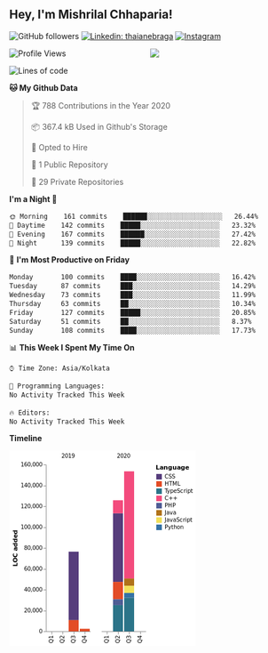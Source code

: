 <h2>Hey, I'm Mishrilal Chhaparia!</h2>

<!-- ![Mishrilal's github stats](https://github-readme-stats.vercel.app/api?username=mishrilal&theme=blue-green&show_icons=true&count_private=true) -->
![GitHub followers](https://img.shields.io/github/followers/mishrilal?color=181717&label=Follow%20%40mishrilal&logo=Github&style=for-the-badge)
[![Linkedin: thaianebraga](https://img.shields.io/badge/linkedin-%230077B5.svg?&style=for-the-badge&logo=linkedin&logoColor=white&link=https://www.linkedin.com/in/mishrilal-chhaparia-074969192/)](https://www.linkedin.com/in/mishrilal-chhaparia-074969192/)
[![Instagram](https://img.shields.io/badge/instagram-%23E4405F.svg?&style=for-the-badge&logo=instagram&logoColor=white&link=https://www.instagram.com/am_mishri/)](https://www.instagram.com/am_mishri/)


<img align='right' src="https://avatars1.githubusercontent.com/u/53535840?s=400&u=ccbf62c3091d7277d104d3666e4598207f27c197&v=4" width="250">

<!--START_SECTION:waka-->
![Profile Views](http://img.shields.io/badge/Profile%20Views-0-blue)

![Lines of code](https://img.shields.io/badge/From%20Hello%20World%20I%27ve%20Written-375009%20lines%20of%20code-blue)

**🐱 My Github Data** 

> 🏆 788 Contributions in the Year 2020
 > 
> 📦 367.4 kB Used in Github's Storage 
 > 
> 💼 Opted to Hire
 > 
> 📜 1 Public Repository 
 > 
> 🔑 29 Private Repositories 

**I'm a Night 🦉** 

```text
🌞 Morning    161 commits    ██████░░░░░░░░░░░░░░░░░░░   26.44% 
🌆 Daytime    142 commits    █████░░░░░░░░░░░░░░░░░░░░   23.32% 
🌃 Evening    167 commits    ██████░░░░░░░░░░░░░░░░░░░   27.42% 
🌙 Night      139 commits    █████░░░░░░░░░░░░░░░░░░░░   22.82%

```
📅 **I'm Most Productive on Friday** 

```text
Monday       100 commits    ████░░░░░░░░░░░░░░░░░░░░░   16.42% 
Tuesday      87 commits     ███░░░░░░░░░░░░░░░░░░░░░░   14.29% 
Wednesday    73 commits     ███░░░░░░░░░░░░░░░░░░░░░░   11.99% 
Thursday     63 commits     ██░░░░░░░░░░░░░░░░░░░░░░░   10.34% 
Friday       127 commits    █████░░░░░░░░░░░░░░░░░░░░   20.85% 
Saturday     51 commits     ██░░░░░░░░░░░░░░░░░░░░░░░   8.37% 
Sunday       108 commits    ████░░░░░░░░░░░░░░░░░░░░░   17.73%

```


📊 **This Week I Spent My Time On** 

```text
⌚︎ Time Zone: Asia/Kolkata

💬 Programming Languages: 
No Activity Tracked This Week

🔥 Editors: 
No Activity Tracked This Week

```

**Timeline**

![Chart not found](https://github.com/mishrilal/mishrilal/blob/master/charts/bar_graph.png) 


<!--END_SECTION:waka-->
